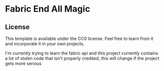 # Fabric End All Magic


## License

This template is available under the CC0 license. Feel free to learn from it and incorporate it in your own projects.

I'm currently trying to learn the fabric api
 and this project currently contains a lot of stolen code that isn't properly credited, this will change if the project gets more serious
